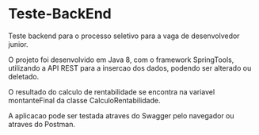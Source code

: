 # Teste-BackEnd

 Teste backend para o processo seletivo para a vaga de desenvolvedor junior.
 
 O projeto foi desenvolvido em Java 8, com o framework SpringTools, utilizando a API REST para a insercao dos dados, podendo ser alterado ou deletado.
 
 O resultado do calculo de rentabilidade se encontra na variavel montanteFinal da classe CalculoRentabilidade.

 A aplicacao pode ser testada atraves do Swagger pelo navegador ou atraves do Postman. 
